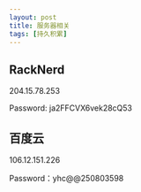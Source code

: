 ```yaml
---
layout: post
title: 服务器相关
tags: [持久积累]
---
```


## RackNerd

204.15.78.253

Password: ja2FFCVX6vek28cQ53

## 百度云

106.12.151.226

Password：yhc@@250803598